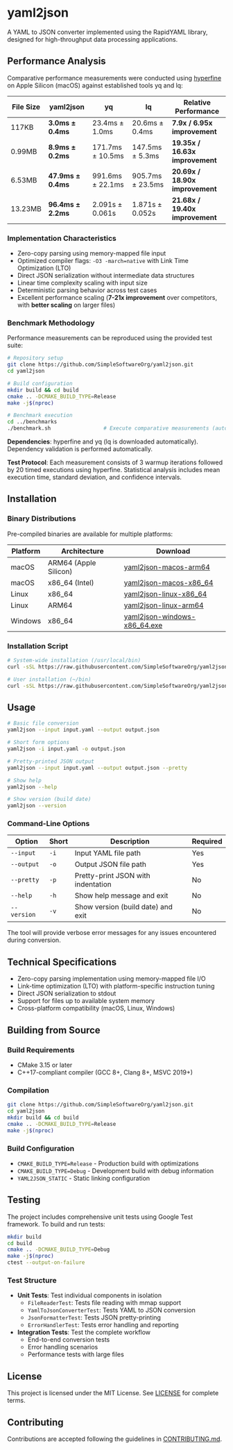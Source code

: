 # yaml2json

A YAML to JSON converter implemented using the RapidYAML library, designed for high-throughput data processing applications.

## Performance Analysis

Comparative performance measurements were conducted using [hyperfine](https://github.com/sharkdp/hyperfine) on Apple Silicon (macOS) against established tools yq and lq:

| File Size | yaml2json | yq | lq | Relative Performance |
|-----------|-----------|----|----|---------------------|
| 117KB | **3.0ms ± 0.4ms** | 23.4ms ± 1.0ms | 20.6ms ± 0.4ms | **7.9x / 6.95x improvement** |
| 0.99MB | **8.9ms ± 0.2ms** | 171.7ms ± 10.5ms | 147.5ms ± 5.3ms | **19.35x / 16.63x improvement** |
| 6.53MB | **47.9ms ± 0.4ms** | 991.6ms ± 22.1ms | 905.7ms ± 23.5ms | **20.69x / 18.90x improvement** |
| 13.23MB | **96.4ms ± 2.2ms** | 2.091s ± 0.061s | 1.871s ± 0.052s | **21.68x / 19.40x improvement** |

### Implementation Characteristics

- Zero-copy parsing using memory-mapped file input
- Optimized compiler flags: `-O3 -march=native` with Link Time Optimization (LTO)
- Direct JSON serialization without intermediate data structures
- Linear time complexity scaling with input size
- Deterministic parsing behavior across test cases
- Excellent performance scaling (**7-21x improvement** over competitors, with **better scaling** on larger files)

### Benchmark Methodology

Performance measurements can be reproduced using the provided test suite:

```bash
# Repository setup
git clone https://github.com/SimpleSoftwareOrg/yaml2json.git
cd yaml2json

# Build configuration
mkdir build && cd build
cmake .. -DCMAKE_BUILD_TYPE=Release
make -j$(nproc)

# Benchmark execution
cd ../benchmarks
./benchmark.sh                 # Execute comparative measurements (auto-generates test files)
```

**Dependencies**: hyperfine and yq (lq is downloaded automatically). Dependency validation is performed automatically.

**Test Protocol**: Each measurement consists of 3 warmup iterations followed by 20 timed executions using hyperfine. Statistical analysis includes mean execution time, standard deviation, and confidence intervals.

## Installation

### Binary Distributions

Pre-compiled binaries are available for multiple platforms:

| Platform | Architecture | Download |
|----------|-------------|----------|
| macOS | ARM64 (Apple Silicon) | [yaml2json-macos-arm64](https://github.com/SimpleSoftwareOrg/yaml2json/releases/latest/download/yaml2json-macos-arm64) |
| macOS | x86_64 (Intel) | [yaml2json-macos-x86_64](https://github.com/SimpleSoftwareOrg/yaml2json/releases/latest/download/yaml2json-macos-x86_64) |
| Linux | x86_64 | [yaml2json-linux-x86_64](https://github.com/SimpleSoftwareOrg/yaml2json/releases/latest/download/yaml2json-linux-x86_64) |
| Linux | ARM64 | [yaml2json-linux-arm64](https://github.com/SimpleSoftwareOrg/yaml2json/releases/latest/download/yaml2json-linux-arm64) |
| Windows | x86_64 | [yaml2json-windows-x86_64.exe](https://github.com/SimpleSoftwareOrg/yaml2json/releases/latest/download/yaml2json-windows-x86_64.exe) |

### Installation Script

```bash
# System-wide installation (/usr/local/bin)
curl -sSL https://raw.githubusercontent.com/SimpleSoftwareOrg/yaml2json/main/install.sh | sudo bash

# User installation (~/bin)
curl -sSL https://raw.githubusercontent.com/SimpleSoftwareOrg/yaml2json/main/install.sh | bash -s -- --user
```



## Usage

```bash
# Basic file conversion
yaml2json --input input.yaml --output output.json

# Short form options
yaml2json -i input.yaml -o output.json

# Pretty-printed JSON output
yaml2json --input input.yaml --output output.json --pretty

# Show help
yaml2json --help

# Show version (build date)
yaml2json --version
```

### Command-Line Options

| Option | Short | Description | Required |
|--------|-------|-------------|----------|
| `--input` | `-i` | Input YAML file path | Yes |
| `--output` | `-o` | Output JSON file path | Yes |
| `--pretty` | `-p` | Pretty-print JSON with indentation | No |
| `--help` | `-h` | Show help message and exit | No |
| `--version` | `-v` | Show version (build date) and exit | No |

The tool will provide verbose error messages for any issues encountered during conversion.

## Technical Specifications

- Zero-copy parsing implementation using memory-mapped file I/O
- Link-time optimization (LTO) with platform-specific instruction tuning
- Direct JSON serialization to stdout
- Support for files up to available system memory
- Cross-platform compatibility (macOS, Linux, Windows)

## Building from Source

### Build Requirements

- CMake 3.15 or later
- C++17-compliant compiler (GCC 8+, Clang 8+, MSVC 2019+)

### Compilation

```bash
git clone https://github.com/SimpleSoftwareOrg/yaml2json.git
cd yaml2json
mkdir build && cd build
cmake .. -DCMAKE_BUILD_TYPE=Release
make -j$(nproc)
```

### Build Configuration

- `CMAKE_BUILD_TYPE=Release` - Production build with optimizations
- `CMAKE_BUILD_TYPE=Debug` - Development build with debug information
- `YAML2JSON_STATIC` - Static linking configuration

## Testing

The project includes comprehensive unit tests using Google Test framework. To build and run tests:

```bash
mkdir build
cd build
cmake .. -DCMAKE_BUILD_TYPE=Debug
make -j$(nproc)
ctest --output-on-failure
```

### Test Structure

- **Unit Tests**: Test individual components in isolation
  - `FileReaderTest`: Tests file reading with mmap support
  - `YamlToJsonConverterTest`: Tests YAML to JSON conversion
  - `JsonFormatterTest`: Tests JSON pretty-printing
  - `ErrorHandlerTest`: Tests error handling and reporting
- **Integration Tests**: Test the complete workflow
  - End-to-end conversion tests
  - Error handling scenarios
  - Performance tests with large files

## License

This project is licensed under the MIT License. See [LICENSE](LICENSE) for complete terms.

## Contributing

Contributions are accepted following the guidelines in [CONTRIBUTING.md](CONTRIBUTING.md). 